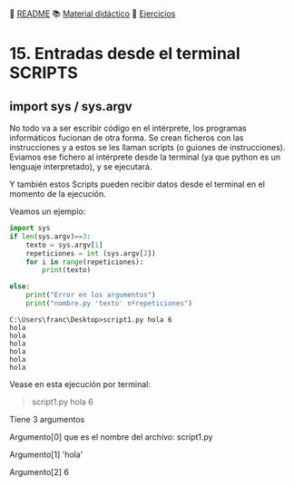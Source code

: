 :page_with_curl: [README](../README.md) :books: [Material didáctico](/documentation/indicedocu.md) :pencil: [Ejercicios](/tests/indicetests.md)

# 15. Entradas desde el terminal SCRIPTS 
## import sys / sys.argv

No todo va a ser escribir código en el intérprete, 
los programas informáticos fucionan de otra forma. Se crean ficheros con las instrucciones y a estos se les llaman scripts (o guiones de instrucciones). 
Eviamos ese fichero al intérprete desde la terminal (ya que python es un lenguaje interpretado), y se ejecutará.  

Y también estos Scripts pueden recibir datos desde el terminal en el momento de la ejecución.

Veamos un ejemplo:

````python
import sys
if len(sys.argv)==3:
    texto = sys.argv[1]
    repeticiones = int (sys.argv[2])
    for i in range(repeticiones):
        print(texto)

else:
    print("Error en los argumentos")
    print("nombre.py 'texto' nºrepeticiones")
````

````shell script
C:\Users\franc\Desktop>script1.py hola 6
hola
hola
hola
hola
hola
hola

````
Vease en esta ejecución por terminal:

>script1.py hola 6

Tiene 3 argumentos  

Argumento[0] que es el nombre del archivo: script1.py  

Argumento[1] 'hola'  

Argumento[2] 6  